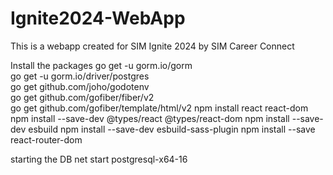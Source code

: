 # Ignite2024-WebApp
 This is a webapp created for SIM Ignite 2024 by SIM Career Connect

Install the packages
go get -u gorm.io/gorm   
go get -u gorm.io/driver/postgres   
go get github.com/joho/godotenv  
go get github.com/gofiber/fiber/v2   
go get github.com/gofiber/template/html/v2
npm install react react-dom
npm install --save-dev @types/react @types/react-dom
npm install --save-dev esbuild
npm install --save-dev esbuild-sass-plugin
npm install --save react-router-dom       

starting the DB
net start postgresql-x64-16     